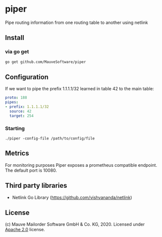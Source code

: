 # piper
Pipe routing information from one routing table to another using netlink

## Install

### via go get
```bash
go get github.com/MauveSoftware/piper
```

## Configuration
If we want to pipe the prefix 1.1.1.1/32 learned in table 42 to the main table:

```yaml
proto: 188 
pipes:
- prefix: 1.1.1.1/32
  source: 42
  target: 254
```

### Starting
```
./piper -config-file /path/to/config/file
```

## Metrics
For monitoring purposes Piper exposes a prometheus compatible endpoint. The default port is 10080.

## Third party libraries
* Netlink Go Library (https://github.com/vishvananda/netlink)

## License
(c) Mauve Mailorder Software GmbH & Co. KG, 2020. Licensed under [Apache 2.0](LICENSE) license.

